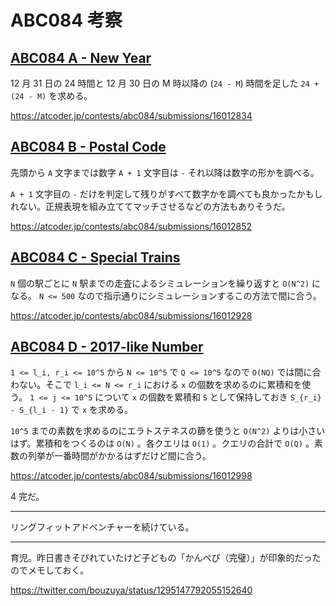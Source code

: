 # ABC084 考察

## [ABC084 A - New Year](https://atcoder.jp/contests/abc084/tasks/abc084_a)

12 月 31 日の 24 時間と 12 月 30 日の M 時以降の (`24 - M`) 時間を足した `24 + (24 - M)` を求める。

<https://atcoder.jp/contests/abc084/submissions/16012834>

## [ABC084 B - Postal Code](https://atcoder.jp/contests/abc084/tasks/abc084_b)

先頭から `A` 文字までは数字 `A + 1` 文字目は `-` それ以降は数字の形かを調べる。

`A + 1` 文字目の `-` だけを判定して残りがすべて数字かを調べても良かったかもしれない。正規表現を組み立ててマッチさせるなどの方法もありそうだ。

<https://atcoder.jp/contests/abc084/submissions/16012852>

## [ABC084 C - Special Trains](https://atcoder.jp/contests/abc084/tasks/abc084_c)

`N` 個の駅ごとに `N` 駅までの走査によるシミュレーションを繰り返すと `O(N^2)` になる。 `N <= 500` なので指示通りにシミュレーションするこの方法で間に合う。

<https://atcoder.jp/contests/abc084/submissions/16012928>

## [ABC084 D - 2017-like Number](https://atcoder.jp/contests/abc084/tasks/abc084_d)

`1 <= l_i, r_i <= 10^5` から `N <= 10^5` で `Q <= 10^5` なので `O(NQ)` では間に合わない。そこで `l_i <= N <= r_i` における `x` の個数を求めるのに累積和を使う。 `1 <= j <= 10^5` について `x` の個数を累積和 `S` として保持しておき `S_{r_i} - S_{l_i - 1}` で `x` を求める。

`10^5` までの素数を求めるのにエラトステネスの篩を使うと `O(N^2)` よりは小さいはず。累積和をつくるのは `O(N)` 。各クエリは `O(1)` 。クエリの合計で `O(Q)` 。素数の列挙が一番時間がかかるはずだけど間に合う。

<https://atcoder.jp/contests/abc084/submissions/16012998>

4 完だ。

---

リングフィットアドベンチャーを続けている。

---

育児。昨日書きそびれていたけど子どもの「かんぺぴ（完璧）」が印象的だったのでメモしておく。

<https://twitter.com/bouzuya/status/1295147792055152640>
